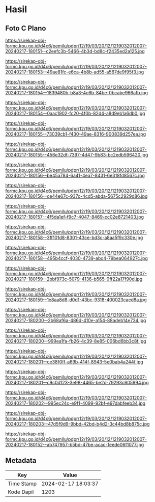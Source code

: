 # Hasil

## Foto C Plano

https://sirekap-obj-formc.kpu.go.id/d4c6/pemilu/pdpr/12/19/03/20/12/1219032012007-20240217-180151--c2eefc3b-5466-4b3d-bd8c-f2435ed2a125.jpg

https://sirekap-obj-formc.kpu.go.id/d4c6/pemilu/pdpr/12/19/03/20/12/1219032012007-20240217-180153--49ae81fc-e6ca-4b8b-ad55-a567de9f95f3.jpg

https://sirekap-obj-formc.kpu.go.id/d4c6/pemilu/pdpr/12/19/03/20/12/1219032012007-20240217-180154--1839480b-b8a3-4c6b-84be-0bcabe966afb.jpg

https://sirekap-obj-formc.kpu.go.id/d4c6/pemilu/pdpr/12/19/03/20/12/1219032012007-20240217-180154--0aac1902-fc20-4f0b-82d4-a8d9eb1a6db0.jpg

https://sirekap-obj-formc.kpu.go.id/d4c6/pemilu/pdpr/12/19/03/20/12/1219032012007-20240217-180155--73039cb1-f430-49ae-8316-900839d257ea.jpg

https://sirekap-obj-formc.kpu.go.id/d4c6/pemilu/pdpr/12/19/03/20/12/1219032012007-20240217-180155--456e32df-7397-4d47-9b83-bc2edb596420.jpg

https://sirekap-obj-formc.kpu.go.id/d4c6/pemilu/pdpr/12/19/03/20/12/1219032012007-20240217-180156--be45a784-6a41-4ea7-8431-6e318fd8567c.jpg

https://sirekap-obj-formc.kpu.go.id/d4c6/pemilu/pdpr/12/19/03/20/12/1219032012007-20240217-180156--ce44e67c-937c-4cd5-abda-5675c2929d86.jpg

https://sirekap-obj-formc.kpu.go.id/d4c6/pemilu/pdpr/12/19/03/20/12/1219032012007-20240217-180157--4f5da1ef-f9c7-4047-8469-cc02e8721403.jpg

https://sirekap-obj-formc.kpu.go.id/d4c6/pemilu/pdpr/12/19/03/20/12/1219032012007-20240217-180158--3ff101d8-8301-43ce-bd3c-a8aa5f9c330e.jpg

https://sirekap-obj-formc.kpu.go.id/d4c6/pemilu/pdpr/12/19/03/20/12/1219032012007-20240217-180158--495b4ccf-4030-4739-abc4-79bea064927c.jpg

https://sirekap-obj-formc.kpu.go.id/d4c6/pemilu/pdpr/12/19/03/20/12/1219032012007-20240217-180159--2bbf973c-5079-4136-b565-0ff22a17f90d.jpg

https://sirekap-obj-formc.kpu.go.id/d4c6/pemilu/pdpr/12/19/03/20/12/1219032012007-20240217-180159--1e8aa8d8-d0d1-43bc-9318-400023caed8a.jpg

https://sirekap-obj-formc.kpu.go.id/d4c6/pemilu/pdpr/12/19/03/20/12/1219032012007-20240217-180200--2b68af6a-486d-410e-a154-88adeb14e734.jpg

https://sirekap-obj-formc.kpu.go.id/d4c6/pemilu/pdpr/12/19/03/20/12/1219032012007-20240217-180200--999ea1fa-fb26-4c39-8e85-006bd6bb3c8f.jpg

https://sirekap-obj-formc.kpu.go.id/d4c6/pemilu/pdpr/12/19/03/20/12/1219032012007-20240217-180201--ce38f0ff-a69b-414f-8943-5e0bab4a244f.jpg

https://sirekap-obj-formc.kpu.go.id/d4c6/pemilu/pdpr/12/19/03/20/12/1219032012007-20240217-180201--c9c0d123-3e98-4465-be2d-79293c605994.jpg

https://sirekap-obj-formc.kpu.go.id/d4c6/pemilu/pdpr/12/19/03/20/12/1219032012007-20240217-180202--995ec24c-e9f1-4099-92bf-e97dabfeeb34.jpg

https://sirekap-obj-formc.kpu.go.id/d4c6/pemilu/pdpr/12/19/03/20/12/1219032012007-20240217-180203--47d5f9d9-9bbd-42bd-b4d2-3c44bd8b875c.jpg

https://sirekap-obj-formc.kpu.go.id/d4c6/pemilu/pdpr/12/19/03/20/12/1219032012007-20240217-180152--ab747957-b5bd-47be-acac-1eede06f1077.jpg


## Metadata

| Key        | Value               |
| ---------- | ------------------- |
| Time Stamp | 2024-02-17 18:03:37 |
| Kode Dapil | 1203                |



